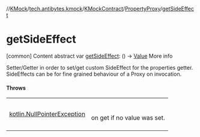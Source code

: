//[KMock](../../../../index.md)/[tech.antibytes.kmock](../../index.md)/[KMockContract](../index.md)/[PropertyProxy](index.md)/[getSideEffect](get-side-effect.md)



# getSideEffect
[common]
Content
abstract var [getSideEffect](get-side-effect.md): () -> [Value](index.md)
More info


Setter/Getter in order to set/get custom SideEffect for the properties getter. SideEffects can be for fine grained behaviour of a Proxy on invocation.



#### Throws

| | |
|---|---|
| <a name="tech.antibytes.kmock/KMockContract.PropertyProxy/getSideEffect/#/PointingToDeclaration/"></a>[kotlin.NullPointerException](https://kotlinlang.org/api/latest/jvm/stdlib/kotlin/-null-pointer-exception/index.html)| <a name="tech.antibytes.kmock/KMockContract.PropertyProxy/getSideEffect/#/PointingToDeclaration/"></a><br><br>on get if no value was set.<br><br>|
